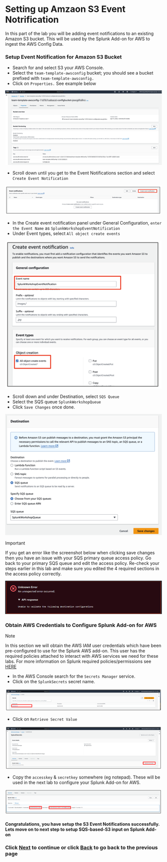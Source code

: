 # Setting up Amzaon S3 Event Notrification
In this part of the lab you will be adding event notifications to an existing Amazon S3 bucket. This will be used by the Splunk Add-on for AWS to ingest the AWS Config Data. 

### Setup Event Notification for Amazon S3 Bucket
- Search for and select S3 your AWS Console. 
- Select the `team-template-awsconfig` bucket; you should see a bucket prefixed with `team-template-awsconfig.` 
- Click on `Properties.` See example below

![image_tag](/static/10_awsaddon/setup_aws/Image_9.png) 


- Scroll down until you get to the Event Notifications section and select `Create Event Notification` 


![image_tag](/static/10_awsaddon/setup_aws/Image_10.png) 


- In the Create event notification panel under General Configuration, `enter the Event Name` as `SplunkWorkshopEventNotification`
- Under Event types, select `All object create events`


![image_tag](/static/10_awsaddon/setup_aws/Image_11.png) 


- Scroll down and under Destination, select `SQS Queue` 
- Select the SQS queue `SplunkWorkshopQueue`  
- Click `Save Changes` once done.


![image_tag](/static/10_awsaddon/setup_aws/Image_12.png) 

>[!IMPORTANT]
>If you get an error like the screenshot below when clicking save changes then you have an issue with your SQS primary queue access policy. Go back to your primary SQS queue and edit the access policy. Re-check your steps earlier in this lab and make sure you edited the 4 required sections in the access policy correctly.

![image_tag](/static/10_awsaddon/setup_aws/setups3notification-errorscreenshot.png)


### Obtain AWS Credentials to Configure Splunk Add-on for AWS
>[!NOTE]
>In this section we will obtain the AWS IAM user credentials which have been pre-configured to use for the Splunk AWS add-on. This user has the required policies attached to interact with AWS services we need for these labs. For more information on Splunk required policies/permissions see <a>[HERE](https://splunk.github.io/splunk-add-on-for-amazon-web-services/ConfigureInputs/) </a>


- In the AWS Console search for the `Secrets Manager` service. 
- Click on the `SplunkSecrets` secret name. 

![image_tag](/static/10_awsaddon/setup_aws/Image_13.png) 

- Click on `Retrieve Secret Value`

![image_tag](/static/10_awsaddon/setup_aws/Image_14.png) 

- Copy the `accesskey` & `secretkey` somewhere (eg notepad). These will be used in the next lab to configure your Splunk Add-on for AWS. 

![image_tag](/static/10_awsaddon/setup_aws/Image_15.png) 


#### Congratulations, you have setup the S3 Event Notifications successfully. Lets move on to next step to setup SQS-based-S3 input on Splunk Add-on

### Click <a>[Next](/content/Lab1_awsaddon/setup_add_on.md)</a> to continue or click <a>[Back](/content/Lab1_awsaddon/setup_aws_sqs.md) to go back to the previous page</a>